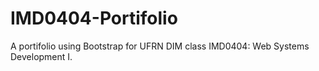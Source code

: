 # IMD0404-Portifolio
A portifolio using Bootstrap for UFRN DIM class IMD0404: Web Systems Development I.
